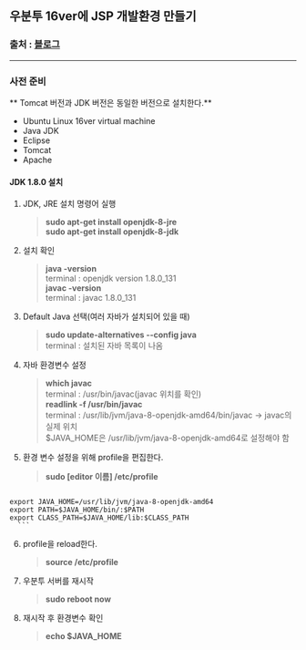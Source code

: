 ## 우분투 16ver에 JSP 개발환경 만들기   
### 출처 : [블로그](https://m.blog.naver.com/PostView.nhn?blogId=kgustaff&logNo=10136084011&proxyReferer=https:%2F%2Fwww.google.com%2F)   

***   
   

### 사전 준비   
  ** Tomcat 버전과 JDK 버전은 동일한 버전으로 설치한다.**   

  - Ubuntu Linux 16ver virtual machine   
  - Java JDK   
  - Eclipse   
  - Tomcat    
  - Apache   

#### JDK 1.8.0 설치   
  1. JDK, JRE 설치 명령어 실행   
      > **sudo apt-get install openjdk-8-jre**   
      > **sudo apt-get install openjdk-8-jdk**   
   
  2. 설치 확인   
      > **java -version**   
		terminal : openjdk version 1.8.0_131   
      > **javac -version**   
		terminal : javac 1.8.0_131   
   
  3. Default Java 선택(여러 자바가 설치되어 있을 때)   
      > **sudo update-alternatives --config java**   
		terminal : 설치된 자바 목록이 나옴   
   
  4. 자바 환경변수 설정   
      > **which javac**   
		terminal : /usr/bin/javac(javac 위치를 확인)   
      > **readlink -f /usr/bin/javac**   
		terminal : /usr/lib/jvm/java-8-openjdk-amd64/bin/javac -> javac의 실제 위치   
      > $JAVA_HOME은 /usr/lib/jvm/java-8-openjdk-amd64로 설정해야 함   
   
  5. 환경 변수 설정을 위해 profile을 편집한다.   
      > **sudo [editor 이름] /etc/profile**   
      ```java
	export JAVA_HOME=/usr/lib/jvm/java-8-openjdk-amd64
	export PATH=$JAVA_HOME/bin/:$PATH
	export CLASS_PATH=$JAVA_HOME/lib:$CLASS_PATH
      ```   
  6. profile을 reload한다.   
      > **source /etc/profile**   
   
  7. 우분투 서버를 재시작   
      > **sudo reboot now**   
   
  8. 재시작 후 환경변수 확인   
      > **echo $JAVA_HOME**   
   
